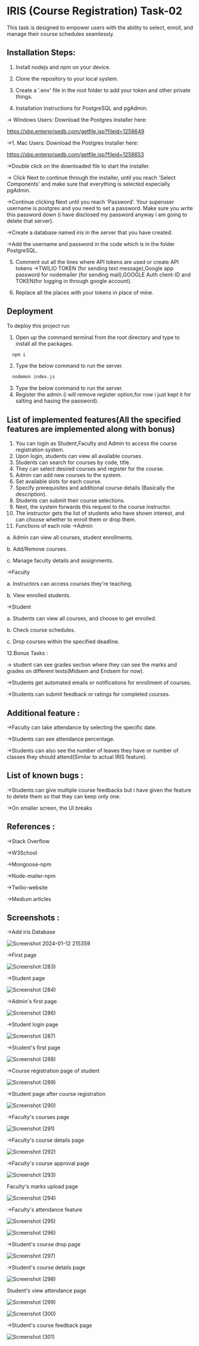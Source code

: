 # IRIS (Course Registration) Task-02

This task is designed to empower users with the ability to select, enroll, and manage their course schedules seamlessly.


## Installation Steps:

1. Install nodejs and npm on your device.

2. Clone the repository to your local system.

3. Create a '.env' file in the root folder to add your token and other private things.

4. Installation Instructions for PostgreSQL and pgAdmin:

-> Windows Users: Download the Postgres Installer here:

https://sbp.enterprisedb.com/getfile.jsp?fileid=1258649

->1. Mac Users: Download the Postgres Installer here:

https://sbp.enterprisedb.com/getfile.jsp?fileid=1258653

->Double click on the downloaded file to start the installer.

-> Click Next to continue through the installer, until you reach   'Select Components' and make sure that everything is selected especially pgAdmin.

->Continue clicking Next until you reach 'Password'. Your superuser username is postgres and you need to set a password. Make sure you write this password down (i have disclosed my password anyway i am going to delete that server).

->Create a database named  iris in the server that you have created.

->Add the username and password in the code which is in the folder PostgreSQL.

5. Comment out all the lines where API tokens are used or create API tokens ->TWILIO TOKEN (for sending text message),Google app password for nodemailer (for sending mail),GOOGLE Auth client-ID and TOKEN(for logging in through google account).

6. Replace all the places with your tokens in place of mine.






    
## Deployment

To deploy this project run

1. Open up the command terminal from the root directory and type to install all the packages.




```bash
  npm i 
```
2. Type the below command to run the server.


```bash
  nodemon index.js
```

3. Type the below command to run the server.
4. Register the admin (i will remove register option,for now i just kept it for salting and hasing the password).


## List of implemented features(All the specified features are implemented along with bonus)

1. You can login as Student,Faculty and Admin to access the course registration system.
2. Upon login, students can view all available courses.
3. Students can search for courses by code, title.
4. They can select desired courses and register for the course.
5. Admin can add new courses to the system.
6. Set available slots for each course.
7. Specify prerequisites and additional course details (Basically the description).
8. Students can submit their course selections.
9. Next, the system forwards this request to the course instructor.
10. The instructor gets the list of students who have shown interest, and can choose whether to enroll them or drop them.
11. Functions of each role 
->Admin

a. Admin can view all courses, student enrollments.

b.  Add/Remove courses.

c.  Manage faculty details and assignments.

->Faculty

a. Instructors can access courses they're teaching.

b. View enrolled students.

->Student

a. Students can view all courses, and choose to get enrolled.

b. Check course schedules.

c. Drop courses within the specified deadline.

12.Bonus Tasks :

-> student can see grades section where they can see the marks and grades on different tests(Midsem and Endsem for now).

->Students get automated emails or notifications for enrollment of courses.

->Students can submit feedback or ratings for completed courses.

## Additional feature :

->Faculty can take attendance by selecting the specific date.

->Students can see attendance percentage.

->Students can also see the number of leaves they have or number of classes they should attend(Similar to actual IRIS feature).

## List of known bugs :

->Students can give multiple course feedbacks but i have given the feature to delete them so that they can keep only one.

->On smaller screen, the UI breaks

## References :

->Stack Overflow

->W3School

->Mongoose-npm

->Node-mailer-npm

->Twilio-website

->Medium articles

## Screenshots :

->Add iris Database

![Screenshot 2024-01-12 215359](https://github.com/PranavSimhaN/IRIS_Rec23_221EC238_Express-Node-js/assets/141490957/ab990b04-a3af-4838-b43d-0df59a07b376)

->First page

![Screenshot (283)](https://github.com/PranavSimhaN/IRIS_Rec23_221EC238_Express-Node-js/assets/141490957/48ad381b-84f5-4c04-912d-e10102c9b7cf)

->Student page

![Screenshot (284)](https://github.com/PranavSimhaN/IRIS_Rec23_221EC238_Express-Node-js/assets/141490957/f7f9d053-a2be-4a8e-82c2-242c5274073f)

->Admin's first page

![Screenshot (286)](https://github.com/PranavSimhaN/IRIS_Rec23_221EC238_Express-Node-js/assets/141490957/faee3fde-41d9-46e0-b17f-067411ce253d)

->Student login page

![Screenshot (287)](https://github.com/PranavSimhaN/IRIS_Rec23_221EC238_Express-Node-js/assets/141490957/1bb68aa7-f139-419e-b7f0-50e29142cfc5)

->Student's first page

![Screenshot (288)](https://github.com/PranavSimhaN/IRIS_Rec23_221EC238_Express-Node-js/assets/141490957/2f6c5155-d931-44a0-9a3a-4041dca47549)

->Course registration page of student

![Screenshot (289)](https://github.com/PranavSimhaN/IRIS_Rec23_221EC238_Express-Node-js/assets/141490957/0d95259f-d5d1-49a8-96fb-fb9056d8b1d8)

->Student page after course registration

![Screenshot (290)](https://github.com/PranavSimhaN/IRIS_Rec23_221EC238_Express-Node-js/assets/141490957/69586c1f-5ec2-4660-a662-2f90109b50bf)

->Faculty's courses page

![Screenshot (291)](https://github.com/PranavSimhaN/IRIS_Rec23_221EC238_Express-Node-js/assets/141490957/a3ec1ec3-df2e-4dde-a505-55f236f6a6dd)

->Faculty's course details page

![Screenshot (292)](https://github.com/PranavSimhaN/IRIS_Rec23_221EC238_Express-Node-js/assets/141490957/941fb820-b8ed-4724-bc27-a1c1e01c4690)

->Faculty's course approval page

![Screenshot (293)](https://github.com/PranavSimhaN/IRIS_Rec23_221EC238_Express-Node-js/assets/141490957/f77ec11f-e497-4a01-b793-14e05f9090ea)

Faculty's marks upload page

![Screenshot (294)](https://github.com/PranavSimhaN/IRIS_Rec23_221EC238_Express-Node-js/assets/141490957/85a13e70-1b77-4e1f-856b-27620ce52e67)

->Faculty's attendance feature

![Screenshot (295)](https://github.com/PranavSimhaN/IRIS_Rec23_221EC238_Express-Node-js/assets/141490957/6a9d283c-6229-49ba-ad7a-8d1a93560977)


![Screenshot (296)](https://github.com/PranavSimhaN/IRIS_Rec23_221EC238_Express-Node-js/assets/141490957/d7da9386-123f-4575-bd40-49efeab715ca)

->Student's course drop page

![Screenshot (297)](https://github.com/PranavSimhaN/IRIS_Rec23_221EC238_Express-Node-js/assets/141490957/c962e8d6-1fb5-4c04-b287-2da625b20c76)

->Student's course details page

![Screenshot (298)](https://github.com/PranavSimhaN/IRIS_Rec23_221EC238_Express-Node-js/assets/141490957/c9d507c2-ec17-455d-a56e-e90fe12a42e7)

Student's view attendance page

![Screenshot (299)](https://github.com/PranavSimhaN/IRIS_Rec23_221EC238_Express-Node-js/assets/141490957/81f82c49-9fbc-4ccc-a588-80abf77e6f93)


![Screenshot (300)](https://github.com/PranavSimhaN/IRIS_Rec23_221EC238_Express-Node-js/assets/141490957/0ffaa65b-a875-4042-9667-a5d812d0a937)

->Student's course feedback page

![Screenshot (301)](https://github.com/PranavSimhaN/IRIS_Rec23_221EC238_Express-Node-js/assets/141490957/ed7aca88-75a4-4f45-9c4d-aaaba133d50d)


